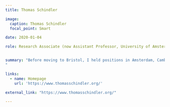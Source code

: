 ```yaml
---
title: Thomas Schindler

image:
  caption: Thomas Schindler
  focal_point: Smart

date: 2020-01-04

role: Research Associate (now Assistant Professor, University of Amsterdam)


summary: "Before moving to Bristol, I held positions in Amsterdam, Cambridge and Munich. I specialize in logic, metaphysics, the philosophy of language and the philosophy of mathematics, with a particular focus on deflationary theories of truth and abstract objects, and the semantic and logical paradoxes.
"

links:
  - name: Homepage
    url: 'https://www.thomasschindler.org/'

external_link: "https://www.thomasschindler.org/"

---
```

